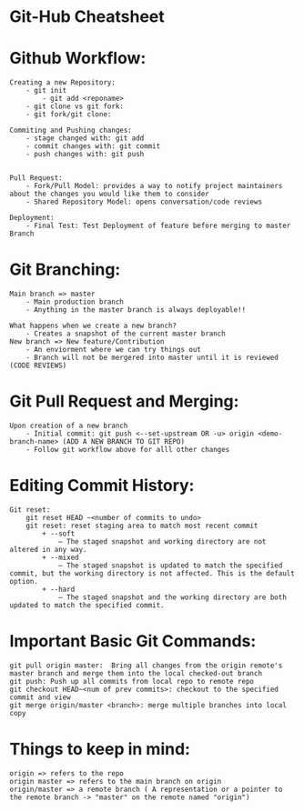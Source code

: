 # Git-Hub Cheatsheet

# Github Workflow:
    Creating a new Repository: 
        - git init 
            - git add <reponame>
        - git clone vs git fork:
        - git fork/git clone:
    
    Commiting and Pushing changes:
        - stage changed with: git add
        - commit changes with: git commit
        - push changes with: git push 


    Pull Request:
        - Fork/Pull Model: provides a way to notify project maintainers about the changes you would like them to consider
        - Shared Repository Model: opens conversation/code reviews

    Deployment: 
        - Final Test: Test Deployment of feature before merging to master Branch



# Git Branching:
    Main branch => master 
        - Main production branch
        - Anything in the master branch is always deployable!!

    What happens when we create a new branch? 
        - Creates a snapshot of the current master branch
    New branch => New feature/Contribution
        - An enviorment where we can try things out
        - Branch will not be mergered into master until it is reviewed (CODE REVIEWS)

# Git Pull Request and Merging:
    Upon creation of a new branch
        - Initial commit: git push <--set-upstream OR -u> origin <demo-branch-name> (ADD A NEW BRANCH TO GIT REPO)
        - Follow git workflow above for alll other changes 



# Editing Commit History:
    Git reset: 
        git reset HEAD ~<number of commits to undo>
        git reset: reset staging area to match most recent commit 
            + --soft 
                – The staged snapshot and working directory are not altered in any way.
            + --mixed 
                – The staged snapshot is updated to match the specified commit, but the working directory is not affected. This is the default option.
            + --hard 
                – The staged snapshot and the working directory are both updated to match the specified commit.

# Important Basic Git Commands:
    git pull origin master:  Bring all changes from the origin remote's master branch and merge them into the local checked-out branch
    git push: Push up all commits from local repo to remote repo
    git checkout HEAD~<num of prev commits>: checkout to the specified commit and view 
    git merge origin/master <branch>: merge multiple branches into local copy 

# Things to keep in mind:
    origin => refers to the repo
    origin master => refers to the main branch on origin
    origin/master => a remote branch ( A representation or a pointer to the remote branch -> "master" on the remote named "origin")
